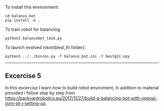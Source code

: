To install this environment:
	
	cd balance-bot
	pip install -e .


To train robot for balancing:
    	
	python3 balancebot_task.py


To launch evolved robot(best_fit folder):
    	
	python3 ../../bin/es.py -f balance_bot.ini -t bestgS1.npy

---

## Excercise 5

In this excercise I learn how to build robot enviroment, in addition to material 
provided i follow step by step from https://backyardrobotics.eu/2017/11/27/build-a-balancing-bot-with-openai-gym-pt-i-setting-up. 

